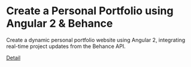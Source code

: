 # Create a Personal Portfolio using Angular 2 & Behance

Create a dynamic personal portfolio website using Angular 2, integrating real-time project updates from the Behance API. 

[Detail](https://eduitfree.com/courses/create-a-personal-portfolio-using-angular-2-behance)